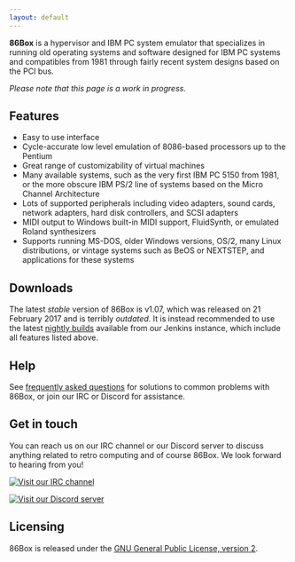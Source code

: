 ```yaml
---
layout: default
---
```


**86Box** is a hypervisor and IBM PC system emulator that specializes in
running old operating systems and software designed for IBM PC systems and
compatibles from 1981 through fairly recent system designs based on the
PCI bus.

_Please note that this page is a work in progress._

Features
--------
* Easy to use interface
* Cycle-accurate low level emulation of 8086-based processors up to the Pentium
* Great range of customizability of virtual machines
* Many available systems, such as the very first IBM PC 5150 from 1981, or the
  more obscure IBM PS/2 line of systems based on the Micro Channel Architecture
* Lots of supported peripherals including video adapters, sound cards, network
  adapters, hard disk controllers, and SCSI adapters
* MIDI output to Windows built-in MIDI support, FluidSynth, or emulated Roland
  synthesizers
* Supports running MS-DOS, older Windows versions, OS/2, many Linux
  distributions, or vintage systems such as BeOS or NEXTSTEP, and applications
  for these systems

Downloads
---------
The latest _stable_ version of 86Box is v1.07, which was released on 21 February
2017 and is terribly _outdated_. It is instead recommended to use the latest [nightly builds](https://github.com/86Box/86Box#nightly-builds) available from 
our Jenkins instance, which include all features listed above.

Help
----
See [frequently asked questions](faq.html) for solutions to common problems with
86Box, or join our IRC or Discord for assistance.

Get in touch
------------
You can reach us on our IRC channel or our Discord server to discuss anything
related to retro computing and of course 86Box. We look forward to hearing
from you!

[![Visit our IRC channel](https://kiwiirc.com/buttons/irc.rol.im/softhistory.png)](https://kiwiirc.com/client/irc.rol.im/?nick=github?#softhistory)

[![Visit our Discord server](https://discordapp.com/api/guilds/262614059009048590/embed.png)](https://discord.gg/Es3TnUH)

Licensing
---------
86Box is released under the [GNU General Public License, version 2](https://www.gnu.org/licenses/old-licenses/gpl-2.0.html).

